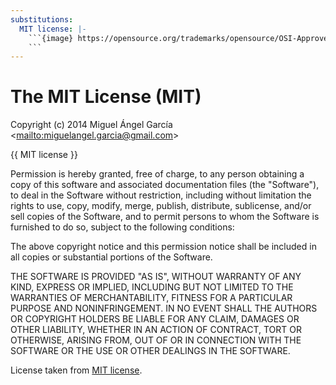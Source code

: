 ```yaml
---
substitutions:
  MIT license: |-
    ```{image} https://opensource.org/trademarks/opensource/OSI-Approved-License-100x137.png
    ```
---
```


# The MIT License (MIT)

Copyright (c) 2014 Miguel Ángel García \<<mailto:miguelangel.garcia@gmail.com>>

{{ MIT license }}

Permission is hereby granted, free of charge, to any person obtaining a copy
of this software and associated documentation files (the "Software"), to deal
in the Software without restriction, including without limitation the rights
to use, copy, modify, merge, publish, distribute, sublicense, and/or sell
copies of the Software, and to permit persons to whom the Software is
furnished to do so, subject to the following conditions:

The above copyright notice and this permission notice shall be included in
all copies or substantial portions of the Software.

THE SOFTWARE IS PROVIDED "AS IS", WITHOUT WARRANTY OF ANY KIND, EXPRESS OR
IMPLIED, INCLUDING BUT NOT LIMITED TO THE WARRANTIES OF MERCHANTABILITY,
FITNESS FOR A PARTICULAR PURPOSE AND NONINFRINGEMENT. IN NO EVENT SHALL THE
AUTHORS OR COPYRIGHT HOLDERS BE LIABLE FOR ANY CLAIM, DAMAGES OR OTHER
LIABILITY, WHETHER IN AN ACTION OF CONTRACT, TORT OR OTHERWISE, ARISING FROM,
OUT OF OR IN CONNECTION WITH THE SOFTWARE OR THE USE OR OTHER DEALINGS IN
THE SOFTWARE.

License taken from [MIT license].

[mit license]: https://opensource.org/licenses/MIT
